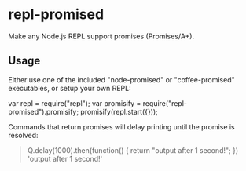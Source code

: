 repl-promised
=============

Make any Node.js REPL support promises (Promises/A+).

Usage
-----

Either use one of the included "node-promised" or "coffee-promised" executables, or setup your own REPL:

  var repl = require("repl");
  var promisify = require("repl-promised").promisify;
  promisify(repl.start({}));

Commands that return promises will delay printing until the promise is resolved:

  > Q.delay(1000).then(function() { return "output after 1 second!"; })
  'output after 1 second!'
  > 
